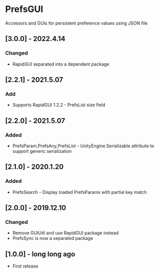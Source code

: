 # PrefsGUI
Accessors and GUIs for persistent preference values using JSON file

## [3.0.0] - 2022.4.14
### Changed
- RapidGUI separated into a dependent package

## [2.2.1] - 2021.5.07
### Add
- Supports RapidGUI 1.2.2 - PrefsList size field

## [2.2.0] - 2021.5.07
### Added
- PrefsParam,PrefsAny,PrefsList - UnityEngine.Serializable attribute to support generic serialization

## [2.1.0] - 2020.1.20
### Added
- PrefsSearch - Display loaded PrefsParams with partial key match

## [2.0.0] - 2019.12.10
### Changed
- Remove GUIUtil and use RapidGUI package instead
- PrefsSync is now a separated package

## [1.0.0] - long long ago
- First release